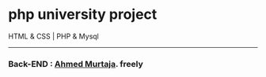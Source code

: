 # php university project

 HTML & CSS  | PHP & Mysql

<hr>

### Back-END : [Ahmed Murtaja](https://github.com/ahmedmurtaja). freely
